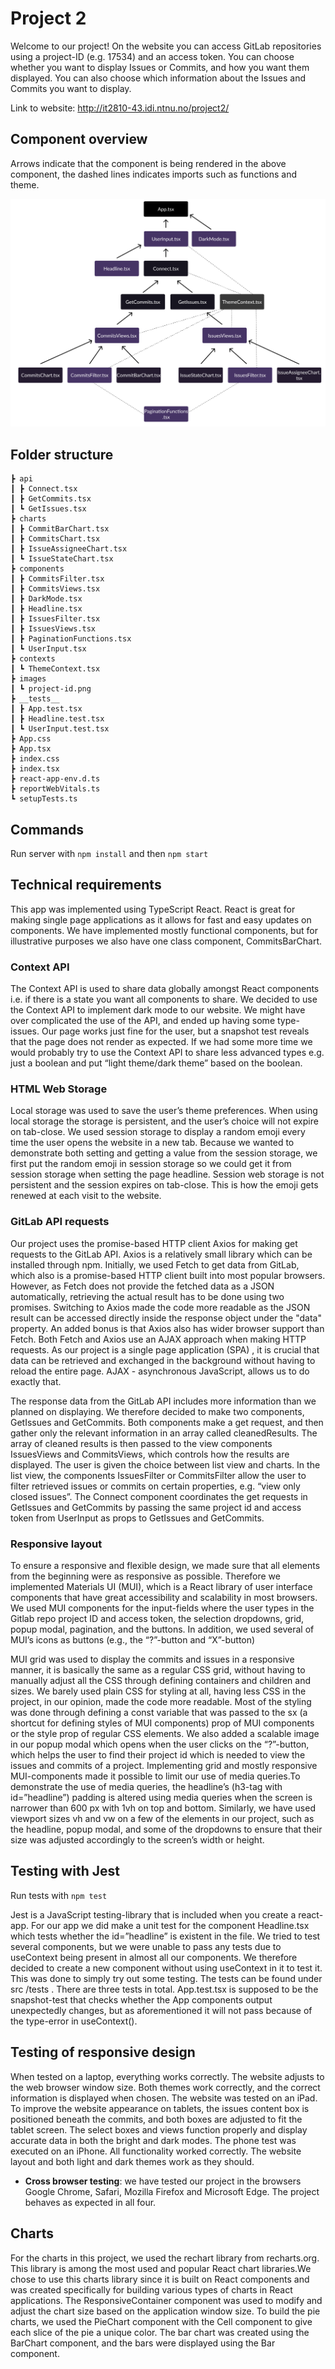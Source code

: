 # Project 2

Welcome to our project! On the website you can access GitLab repositories using a project-ID (e.g. 17534) and an access token. You can choose whether you want to display Issues or Commits, and how you want them displayed. You can also choose which information about the Issues and Commits you want to display.

Link to website: http://it2810-43.idi.ntnu.no/project2/ 

## Component overview

Arrows indicate that the component is being rendered in the above component, the dashed lines indicates imports such as functions and theme.

 <img src="components connected.png">

## Folder structure 

``` src
┣ api
┃ ┣ Connect.tsx
┃ ┣ GetCommits.tsx
┃ ┗ GetIssues.tsx
┣ charts
┃ ┣ CommitBarChart.tsx
┃ ┣ CommitsChart.tsx
┃ ┣ IssueAssigneeChart.tsx
┃ ┗ IssueStateChart.tsx
┣ components
┃ ┣ CommitsFilter.tsx
┃ ┣ CommitsViews.tsx
┃ ┣ DarkMode.tsx
┃ ┣ Headline.tsx
┃ ┣ IssuesFilter.tsx
┃ ┣ IssuesViews.tsx
┃ ┣ PaginationFunctions.tsx
┃ ┗ UserInput.tsx
┣ contexts
┃ ┗ ThemeContext.tsx
┣ images
┃ ┗ project-id.png
┣ __tests__
┃ ┣ App.test.tsx
┃ ┣ Headline.test.tsx
┃ ┗ UserInput.test.tsx
┣ App.css
┣ App.tsx
┣ index.css
┣ index.tsx
┣ react-app-env.d.ts
┣ reportWebVitals.ts
┗ setupTests.ts
``` 

## Commands

Run server with `npm install` and then `npm start`

## Technical requirements 

This app was implemented using TypeScript React. React is great for making single page applications as it allows for fast and easy updates on components. We have implemented mostly functional components, but for illustrative purposes we also have one class component, CommitsBarChart. 

### Context API 

The Context API is used to share data globally amongst React components i.e. if there is a state you want all components to share. We decided to use the Context API to implement dark mode to our website. We might have over complicated the use of the API, and ended up having some type-issues. Our page works just fine for the user, but a snapshot test reveals that the page does not render as expected. If we had some more time we would probably try to use the Context API to share less advanced types e.g. just a boolean and put “light theme/dark theme” based on the boolean. 

### HTML Web Storage 

Local storage was used to save the user’s theme preferences. When using local storage the storage is persistent, and the user’s choice will not expire on tab-close. 
We used session storage to display a random emoji every time the user opens the website in a new tab. Because we wanted to demonstrate both setting and getting a value from the session storage, we first put the random emoji in session storage so we could get it from session storage when setting the page headline. Session web storage is not persistent and the session expires on tab-close. This is how the emoji gets renewed at each visit to the website. 

### GitLab API requests

Our project uses the promise-based HTTP client Axios for making get requests to the GitLab API. Axios is a relatively small library which can be installed through npm. Initially, we used Fetch to get data from GitLab, which also is a promise-based HTTP client built into most popular browsers. However, as Fetch does not provide the fetched data as a JSON automatically, retrieving the actual result has to be done using two promises. Switching to Axios made the code more readable as the JSON result can be accessed directly inside the response object under the "data" property. An added bonus is that Axios also has wider browser support than Fetch. Both Fetch and Axios use an AJAX approach when making HTTP requests. As our project is a single page application (SPA) , it is crucial that data can be retrieved and exchanged in the background without having to reload the entire page. AJAX - asynchronous JavaScript, allows us to do exactly that.

The response data from the GitLab API includes more information than we planned on displaying. We therefore decided to make two components, GetIssues and GetCommits. Both components make a get request, and then gather only the relevant information in an array called cleanedResults. The array of cleaned results is then passed to the view components IssuesViews and CommitsViews, which controls how the results are displayed. The user is given the choice between list view and charts. In the list view, the components IssuesFilter or CommitsFilter allow the user to filter retrieved issues or commits on certain properties, e.g. “view only closed issues”. The Connect component coordinates the get requests in GetIssues and GetCommits by passing the same project id and access token from UserInput as props to GetIssues and GetCommits. 

### Responsive layout 

To ensure a responsive and flexible design, we made sure that all elements from the beginning were as responsive as possible. Therefore we implemented Materials UI (MUI), which is a React library of user interface components that have great accessibility and scalability in most browsers. 
We used MUI components for the input-fields where the user types in the Gitlab repo project ID and access token, the selection dropdowns, grid, popup modal, pagination, and the buttons. In addition, we used several of MUI’s icons as buttons (e.g., the “?”-button and “X”-button)

MUI grid was used to display the commits and issues in a responsive manner, it is basically the same as a regular CSS grid, without having to manually adjust all the CSS through defining containers and children and sizes. We barely used plain CSS for styling at all, having less CSS in the project, in our opinion, made the code more readable. Most of the styling was done through defining a const variable that was passed to the sx (a shortcut for defining styles of MUI components) prop of MUI components or the style prop of regular CSS elements.
We also added a scalable image in our popup modal which opens when the user clicks on the “?”-button, which helps the user to find their project id which is needed to view the issues and commits of a project.
Implementing grid and mostly responsive MUI-components made it possible to limit our use of media queries.To demonstrate the use of media queries, the headline’s (h3-tag with id=”headline”) padding is altered using media queries when the screen is narrower than 600 px with 1vh on top and bottom. Similarly, we have used viewport sizes vh and vw on a few of the elements in our project, such as the headline, popup modal, and some of the dropdowns to ensure that their size was adjusted accordingly to the screen’s width or height.

## Testing with Jest 

Run tests with `npm test`

Jest is a JavaScript testing-library that is included when you create a react-app. For our app we did make a unit test for the component Headline.tsx which tests whether the id=”headline” is existent in the file. We tried to test several components, but we were unable to pass any tests due to useContext being  present in almost all our components. We therefore decided to create a new component without using useContext in it to test it. This was done to simply try out some testing. 
The tests can be found under src /tests . There are three tests in total. App.test.tsx is supposed to be the snapshot-test that checks whether the App components output unexpectedly changes, but as aforementioned it will not pass because of the type-error in useContext().  

## Testing of responsive design 

When tested on a laptop, everything works correctly. The website adjusts to the web browser window size. Both themes work correctly, and the correct information is displayed when chosen.
The website was tested on an iPad. To improve the website appearance on tablets, the issues content box is positioned beneath the commits, and both boxes are adjusted to fit the tablet screen. The select boxes and views function properly and display accurate data in both the bright and dark modes.
The phone test was executed on an iPhone. All functionality worked correctly. The website layout and both light and dark themes work as they should.

* __Cross browser testing__: we have tested our project in the browsers Google Chrome, Safari, Mozilla Firefox and Microsoft Edge. The project behaves as expected in all four.

## Charts 

For the charts in this project, we used the rechart library from recharts.org. This library is among the most used and popular React chart libraries.We chose to use this charts library since it is built on React components and was created specifically for building various types of charts in React applications. The ResponsiveContainer component was used to modify and adjust the chart size based on the application window size. To build the pie charts, we used the PieChart component with the Cell component to give each slice of the pie a unique color. The bar chart was created using the BarChart component, and the bars were displayed using the Bar component. 


